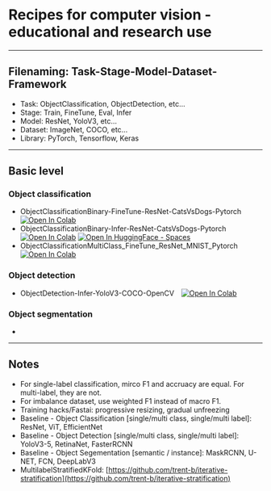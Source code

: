 # Recipes for computer vision - educational and research use

---

## Filenaming: Task-Stage-Model-Dataset-Framework
- Task: ObjectClassification, ObjectDetection, etc...
- Stage: Train, FineTune, Eval, Infer
- Model: ResNet, YoloV3, etc...
- Dataset: ImageNet, COCO, etc...
- Library: PyTorch, Tensorflow, Keras

---

## Basic level
### Object classification
- ObjectClassificationBinary-FineTune-ResNet-CatsVsDogs-Pytorch [![Open In Colab](https://colab.research.google.com/assets/colab-badge.svg)](https://colab.research.google.com/github/mawady/colab-recipes-cv/blob/main/ObjectClassificationBinary_FineTune_ResNet_CatsVsDogs_Pytorch.ipynb)
- ObjectClassificationBinary-Infer-ResNet-CatsVsDogs-Pytorch [![Open In Colab](https://colab.research.google.com/assets/colab-badge.svg)](https://colab.research.google.com/github/mawady/colab-recipes-cv/blob/main/ObjectClassificationBinary_Infer_ResNet_CatsVsDogs_Pytorch.ipynb) [![Open In HuggingFace - Spaces](https://huggingface.co/datasets/huggingface/badges/resolve/main/open-in-hf-spaces-sm-dark.svg)](https://huggingface.co/spaces/mawady/demo-catsvsdogs-gradio)
- ObjectClassificationMultiClass_FineTune_ResNet_MNIST_Pytorch [![Open In Colab](https://colab.research.google.com/assets/colab-badge.svg)](https://colab.research.google.com/github/mawady/cv-recipes/blob/main/ObjectClassificationMultiClass_FineTune_ResNet_MNIST_Pytorch.ipynb)
### Object detection
- ObjectDetection-Infer-YoloV3-COCO-OpenCV [![Open In Colab](https://colab.research.google.com/assets/colab-badge.svg)](https://colab.research.google.com/github/mawady/colab-recipes-cv/blob/main/ObjectDetection_Infer_YoloV3_COCO_OpenCV.ipynb)
### Object segmentation
- 
---

## Notes
- For single-label classification, mirco F1 and accruacy are equal. For multi-label, they are not.
- For imbalance dataset, use weighted F1 instead of macro F1.
- Training hacks/Fastai: progressive resizing, gradual unfreezing
- Baseline - Object Classification [single/multi class, single/multi label]: ResNet, ViT, EfficientNet
- Baseline - Object Detection [single/multi class, single/multi label]: YoloV3-5, RetinaNet, FasterRCNN
- Baseline - Object Segementation [semantic / instance]: MaskRCNN, U-NET, FCN, DeepLabV3
- MultilabelStratifiedKFold: [https://github.com/trent-b/iterative-stratification](https://github.com/trent-b/iterative-stratification)
